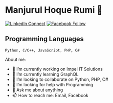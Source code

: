 # Manjurul Hoque Rumi 👋

[![LinkedIn Connect](https://img.shields.io/badge/%20-Connect-black?color=14171A&labelColor=212121&logo=linkedin&logoColor=ffffff)](https://www.linkedin.com/in/manjurul-hoque-rumi/)
[![Facebook Follow](https://img.shields.io/badge/%20-Connect-black?color=14171A&labelColor=1976d2&logo=facebook&logoColor=ffffff)](https://www.facebook.com/rumimanzurul.hoque/)

## Programming Languages

```
Python, C/C++, JavaScript, PHP, C#
```

About me:

- 🔭 I’m currently working on Impel IT Solutions
- 🌱 I’m currently learning GraphQL
- 👯 I’m looking to collaborate on Python, PHP, C#
- 🤔 I’m looking for help with Programming
- 💬 Ask me about anything
- 📫 How to reach me: Email, Facebook
